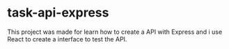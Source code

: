 # task-api-express

This project was made for learn how to create a API with Express and i use React to create a interface to test the API.
